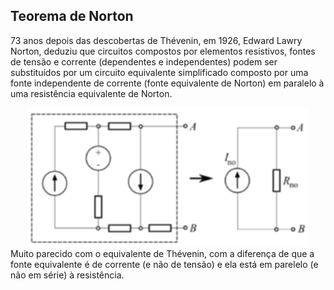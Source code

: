 ## Teorema de Norton

<div class="regular">

73 anos depois das descobertas de Thévenin, em 1926, Edward Lawry Norton, deduziu que circuitos compostos por elementos resistivos, fontes de tensão e corrente (dependentes e independentes) podem ser substituídos por um circuito equivalente simplificado composto por uma fonte independente de corrente (fonte equivalente de Norton) em paralelo à uma resistência equivalente de Norton.

</div>

<center>
    <img src="./img/NortonEquivalentCircuits.png" class="transparent">
</center>

<div class="small">
Muito parecido com o equivalente de Thévenin, com a diferença de que a fonte equivalente é de corrente (e não de tensão) e ela está em parelelo (e não em série) à resistência.
</div>
